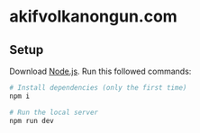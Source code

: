 # akifvolkanongun.com

## Setup
Download [Node.js](https://nodejs.org/en/download/).
Run this followed commands:

``` bash
# Install dependencies (only the first time)
npm i

# Run the local server
npm run dev
```
